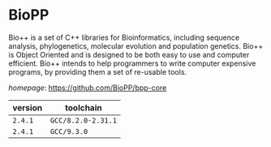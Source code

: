 # BioPP

Bio++ is a set of C++ libraries for Bioinformatics, including sequence analysis, phylogenetics, molecular evolution and population genetics. Bio++ is Object Oriented and is designed to be both easy to use and computer efficient. Bio++ intends to help programmers to write computer expensive programs, by providing them a set of re-usable tools.

*homepage*: <https://github.com/BioPP/bpp-core>

version | toolchain
--------|----------
``2.4.1`` | ``GCC/8.2.0-2.31.1``
``2.4.1`` | ``GCC/9.3.0``
